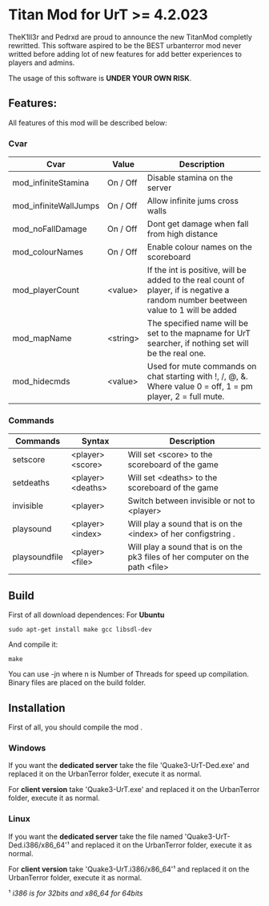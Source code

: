 # Titan Mod for UrT >= 4.2.023
TheK1ll3r and Pedrxd are proud to announce the new TitanMod completly rewritted. This software aspired to be the BEST urbanterror mod never writted before adding lot of new features for add better experiences to players and admins.

The usage of this software is **UNDER YOUR OWN RISK**.

## Features:
All features of this mod will be described below:
### Cvar
Cvar |  Value  | Description
--- | --- | ---
mod_infiniteStamina | On / Off | Disable stamina on the server
mod_infiniteWallJumps | On / Off | Allow infinite jums cross walls
mod_noFallDamage | On / Off | Dont get damage when fall from high distance
mod_colourNames | On / Off | Enable colour names on the scoreboard
mod_playerCount | &#60;value&#62; | If the int is positive, will be added to the real count of player, if is negative a random number beetween value to 1 will be added
mod_mapName | &#60;string&#62; | The specified name will be set to the mapname for UrT searcher, if nothing set will be the real one.
mod_hidecmds | &#60;value&#62; | Used for mute commands on chat starting with !, /, @, &. Where value 0 = off, 1 = pm player, 2 = full mute.

### Commands
Commands | Syntax | Description
--- | --- | ---
setscore |  &#60;player&#62;  &#60;score&#62; | Will set &#60;score&#62; to the scoreboard of the game
setdeaths |  &#60;player&#62;  &#60;deaths&#62; | Will set &#60;deaths&#62; to the scoreboard of the game
invisible | &#60;player&#62; | Switch between invisible or not to &#60;player&#62; 
playsound | &#60;player&#62; &#60;index&#62; | Will play a sound that is on the &#60;index&#62; of her configstring .
playsoundfile | &#60;player&#62; &#60;file&#62; | Will play a sound that is on the pk3 files of her computer on the path &#60;file&#62;

## Build
First of all download dependences: For **Ubuntu**
```
sudo apt-get install make gcc libsdl-dev
```
And compile it:
```
make
```
You can use -jn where n is Number of Threads for speed up compilation.
Binary files are placed on the build folder.

## Installation
First of all, you should compile the mod .
### Windows
If you want the **dedicated server** take the file 'Quake3-UrT-Ded.exe' and replaced it on the UrbanTerror folder, execute it as normal.

For **client version** take 'Quake3-UrT.exe' and replaced it on the UrbanTerror folder, execute it as normal.

### Linux
If you want the **dedicated server** take the file named 'Quake3-UrT-Ded.i386/x86_64'¹ and replaced it on the UrbanTerror folder, execute it as normal.

For **client version** take 'Quake3-UrT.i386/x86_64'¹ and replaced it on the UrbanTerror folder, execute it as normal.

 ¹ *i386 is for 32bits and x86_64 for 64bits*
